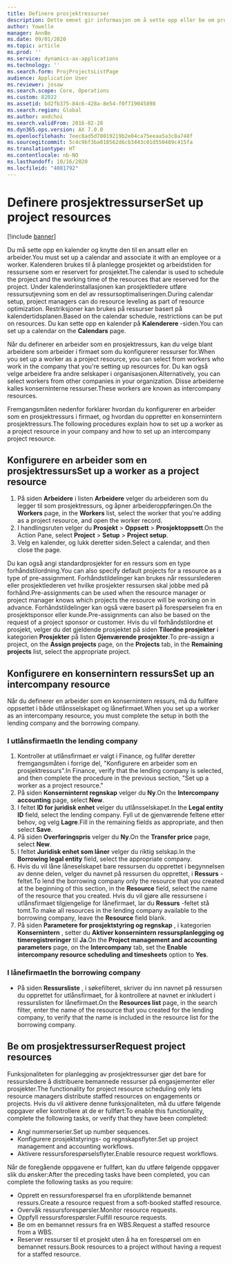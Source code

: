 ```yaml
---
title: Definere prosjektressurser
description: Dette emnet gir informasjon om å sette opp eller be om prosjektressurser.
author: Yowelle
manager: AnnBe
ms.date: 09/01/2020
ms.topic: article
ms.prod: ''
ms.service: dynamics-ax-applications
ms.technology: ''
ms.search.form: ProjProjectsListPage
audience: Application User
ms.reviewer: josaw
ms.search.scope: Core, Operations
ms.custom: 82022
ms.assetid: bd2fb375-84c6-428a-8e54-f0f719045898
ms.search.region: Global
ms.author: andchoi
ms.search.validFrom: 2016-02-28
ms.dyn365.ops.version: AX 7.0.0
ms.openlocfilehash: 7eec8ad5d78019219b2e04ca75eeaa5a3c8a748f
ms.sourcegitcommit: 5c4c9bf3ba018562d6cb3443c01d550489c415fa
ms.translationtype: HT
ms.contentlocale: nb-NO
ms.lasthandoff: 10/16/2020
ms.locfileid: "4081792"
---
```

# <a name="set-up-project-resources"></a><span data-ttu-id="bb71b-103">Definere prosjektressurser</span><span class="sxs-lookup"><span data-stu-id="bb71b-103">Set up project resources</span></span>

[!include [banner](../includes/banner.md)]

<span data-ttu-id="bb71b-104">Du må sette opp en kalender og knytte den til en ansatt eller en arbeider.</span><span class="sxs-lookup"><span data-stu-id="bb71b-104">You must set up a calendar and associate it with an employee or a worker.</span></span> <span data-ttu-id="bb71b-105">Kalenderen brukes til å planlegge prosjektet og arbeidstiden for ressursene som er reservert for prosjektet.</span><span class="sxs-lookup"><span data-stu-id="bb71b-105">The calendar is used to schedule the project and the working time of the resources that are reserved for the project.</span></span> <span data-ttu-id="bb71b-106">Under kalenderinstallasjonen kan prosjektledere utføre ressursutjevning som en del av ressursoptimaliseringen.</span><span class="sxs-lookup"><span data-stu-id="bb71b-106">During calendar setup, project managers can do resource leveling as part of resource optimization.</span></span> <span data-ttu-id="bb71b-107">Restriksjoner kan brukes på ressurser basert på kalendertidsplanen.</span><span class="sxs-lookup"><span data-stu-id="bb71b-107">Based on the calendar schedule, restrictions can be put on resources.</span></span> <span data-ttu-id="bb71b-108">Du kan sette opp en kalender på **Kalenderere** -siden.</span><span class="sxs-lookup"><span data-stu-id="bb71b-108">You can set up a calendar on the **Calendars** page.</span></span>

<span data-ttu-id="bb71b-109">Når du definerer en arbeider som en prosjektressurs, kan du velge blant arbeidere som arbeider i firmaet som du konfigurerer ressurser for.</span><span class="sxs-lookup"><span data-stu-id="bb71b-109">When you set up a worker as a project resource, you can select from workers who work in the company that you're setting up resources for.</span></span> <span data-ttu-id="bb71b-110">Du kan også velge arbeidere fra andre selskaper i organisasjonen.</span><span class="sxs-lookup"><span data-stu-id="bb71b-110">Alternatively, you can select workers from other companies in your organization.</span></span> <span data-ttu-id="bb71b-111">Disse arbeiderne kalles konserninterne ressurser.</span><span class="sxs-lookup"><span data-stu-id="bb71b-111">These workers are known as intercompany resources.</span></span>

<span data-ttu-id="bb71b-112">Fremgangsmåten nedenfor forklarer hvordan du konfigurerer en arbeider som en prosjektressurs i firmaet, og hvordan du oppretter en konsernintern prosjektressurs.</span><span class="sxs-lookup"><span data-stu-id="bb71b-112">The following procedures explain how to set up a worker as a project resource in your company and how to set up an intercompany project resource.</span></span>

## <a name="set-up-a-worker-as-a-project-resource"></a><span data-ttu-id="bb71b-113">Konfigurere en arbeider som en prosjektressurs</span><span class="sxs-lookup"><span data-stu-id="bb71b-113">Set up a worker as a project resource</span></span>

1. <span data-ttu-id="bb71b-114">På siden **Arbeidere** i listen **Arbeidere** velger du arbeideren som du legger til som prosjektressurs, og åpner arbeideroppføringen.</span><span class="sxs-lookup"><span data-stu-id="bb71b-114">On the **Workers** page, in the **Workers** list, select the worker that you're adding as a project resource, and open the worker record.</span></span>
2. <span data-ttu-id="bb71b-115">I handlingsruten velger du **Prosjekt** &gt; **Oppsett** &gt; **Prosjektoppsett**.</span><span class="sxs-lookup"><span data-stu-id="bb71b-115">On the Action Pane, select **Project** &gt; **Setup** &gt; **Project setup**.</span></span>
3. <span data-ttu-id="bb71b-116">Velg en kalender, og lukk deretter siden.</span><span class="sxs-lookup"><span data-stu-id="bb71b-116">Select a calendar, and then close the page.</span></span>

<span data-ttu-id="bb71b-117">Du kan også angi standardprosjekter for en ressurs som en type forhåndstilordning.</span><span class="sxs-lookup"><span data-stu-id="bb71b-117">You can also specify default projects for a resource as a type of pre-assignment.</span></span> <span data-ttu-id="bb71b-118">Forhåndstildelinger kan brukes når ressurslederen eller prosjektlederen vet hvilke prosjekter ressursen skal jobbe med på forhånd.</span><span class="sxs-lookup"><span data-stu-id="bb71b-118">Pre-assignments can be used when the resource manager or project manager knows which projects the resource will be working on in advance.</span></span> <span data-ttu-id="bb71b-119">Forhåndstildelinger kan også være basert på forespørselen fra en prosjektsponsor eller kunde.</span><span class="sxs-lookup"><span data-stu-id="bb71b-119">Pre-assignments can also be based on the request of a project sponsor or customer.</span></span> <span data-ttu-id="bb71b-120">Hvis du vil forhåndstilordne et prosjekt, velger du det gjeldende prosjektet på siden **Tilordne prosjekter** i kategorien **Prosjekter** på listen **Gjenværende prosjekter**.</span><span class="sxs-lookup"><span data-stu-id="bb71b-120">To pre-assign a project, on the **Assign projects** page, on the **Projects** tab, in the **Remaining projects** list, select the appropriate project.</span></span>

## <a name="set-up-an-intercompany-resource"></a><span data-ttu-id="bb71b-121">Konfigurere en konsernintern ressurs</span><span class="sxs-lookup"><span data-stu-id="bb71b-121">Set up an intercompany resource</span></span>

<span data-ttu-id="bb71b-122">Når du definerer en arbeider som en konsernintern ressurs, må du fullføre oppsettet i både utlånsselskapet og lånefirmaet.</span><span class="sxs-lookup"><span data-stu-id="bb71b-122">When you set up a worker as an intercompany resource, you must complete the setup in both the lending company and the borrowing company.</span></span>

### <a name="in-the-lending-company"></a><span data-ttu-id="bb71b-123">I utlånsfirmaet</span><span class="sxs-lookup"><span data-stu-id="bb71b-123">In the lending company</span></span>

1. <span data-ttu-id="bb71b-124">Kontroller at utlånsfirmaet er valgt i Finance, og fullfør deretter fremgangsmåten i forrige del, "Konfigurere en arbeider som en prosjektressurs".</span><span class="sxs-lookup"><span data-stu-id="bb71b-124">In Finance, verify that the lending company is selected, and then complete the procedure in the previous section, "Set up a worker as a project resource."</span></span>
2. <span data-ttu-id="bb71b-125">På siden **Konserninternt regnskap** velger du **Ny**.</span><span class="sxs-lookup"><span data-stu-id="bb71b-125">On the **Intercompany accounting** page, select **New**.</span></span>
3. <span data-ttu-id="bb71b-126">I feltet **ID for juridisk enhet** velger du utlånsselskapet.</span><span class="sxs-lookup"><span data-stu-id="bb71b-126">In the **Legal entity ID** field, select the lending company.</span></span> <span data-ttu-id="bb71b-127">Fyll ut de gjenværende feltene etter behov, og velg **Lagre**.</span><span class="sxs-lookup"><span data-stu-id="bb71b-127">Fill in the remaining fields as appropriate, and then select **Save**.</span></span>
4. <span data-ttu-id="bb71b-128">På siden **Overføringspris** velger du **Ny**.</span><span class="sxs-lookup"><span data-stu-id="bb71b-128">On the **Transfer price** page, select **New**.</span></span>
5. <span data-ttu-id="bb71b-129">I feltet **Juridisk enhet som låner** velger du riktig selskap.</span><span class="sxs-lookup"><span data-stu-id="bb71b-129">In the **Borrowing legal entity** field, select the appropriate company.</span></span>
6. <span data-ttu-id="bb71b-130">Hvis du vil låne låneselskapet bare ressursen du opprettet i begynnelsen av denne delen, velger du navnet på ressursen du opprettet, i **Ressurs** -feltet.</span><span class="sxs-lookup"><span data-stu-id="bb71b-130">To lend the borrowing company only the resource that you created at the beginning of this section, in the **Resource** field, select the name of the resource that you created.</span></span> <span data-ttu-id="bb71b-131">Hvis du vil gjøre alle ressursene i utlånsfirmaet tilgjengelige for lånefirmaet, lar du **Ressurs** -feltet stå tomt.</span><span class="sxs-lookup"><span data-stu-id="bb71b-131">To make all resources in the lending company available to the borrowing company, leave the **Resource** field blank.</span></span>
7. <span data-ttu-id="bb71b-132">På siden **Parametere for prosjektstyring og regnskap** , i kategorien **Konsernintern** , setter du **Aktiver konsernintern ressursplanlegging og timeregistreringer** til **Ja**.</span><span class="sxs-lookup"><span data-stu-id="bb71b-132">On the **Project management and accounting parameters** page, on the **Intercompany** tab, set the **Enable intercompany resource scheduling and timesheets** option to **Yes**.</span></span>

### <a name="in-the-borrowing-company"></a><span data-ttu-id="bb71b-133">I lånefirmaet</span><span class="sxs-lookup"><span data-stu-id="bb71b-133">In the borrowing company</span></span>

- <span data-ttu-id="bb71b-134">På siden **Ressursliste** , i søkefilteret, skriver du inn navnet på ressursen du opprettet for utlånsfirmaet, for å kontrollere at navnet er inkludert i ressurslisten for lånefirmaet.</span><span class="sxs-lookup"><span data-stu-id="bb71b-134">On the **Resources list** page, in the search filter, enter the name of the resource that you created for the lending company, to verify that the name is included in the resource list for the borrowing company.</span></span>

## <a name="request-project-resources"></a><span data-ttu-id="bb71b-135">Be om prosjektressurser</span><span class="sxs-lookup"><span data-stu-id="bb71b-135">Request project resources</span></span>
<span data-ttu-id="bb71b-136">Funksjonaliteten for planlegging av prosjektressurser gjør det bare for ressursledere å distribuere bemannede ressurser på engasjementer eller prosjekter.</span><span class="sxs-lookup"><span data-stu-id="bb71b-136">The functionality for project resource scheduling only lets resource managers distribute staffed resources on engagements or projects.</span></span> <span data-ttu-id="bb71b-137">Hvis du vil aktivere denne funksjonaliteten, må du utføre følgende oppgaver eller kontrollere at de er fullført:</span><span class="sxs-lookup"><span data-stu-id="bb71b-137">To enable this functionality, complete the following tasks, or verify that they have been completed:</span></span>

- <span data-ttu-id="bb71b-138">Angi nummerserier.</span><span class="sxs-lookup"><span data-stu-id="bb71b-138">Set up number sequences.</span></span>
- <span data-ttu-id="bb71b-139">Konfigurere prosjektstyrings- og regnskapsflyter.</span><span class="sxs-lookup"><span data-stu-id="bb71b-139">Set up project management and accounting workflows.</span></span>
- <span data-ttu-id="bb71b-140">Aktivere ressursforespørselsflyter.</span><span class="sxs-lookup"><span data-stu-id="bb71b-140">Enable resource request workflows.</span></span>

<span data-ttu-id="bb71b-141">Når de foregående oppgavene er fullført, kan du utføre følgende oppgaver slik du ønsker:</span><span class="sxs-lookup"><span data-stu-id="bb71b-141">After the preceding tasks have been completed, you can complete the following tasks as you require:</span></span>

- <span data-ttu-id="bb71b-142">Opprett en ressursforespørsel fra en uforpliktende bemannet ressurs.</span><span class="sxs-lookup"><span data-stu-id="bb71b-142">Create a resource request from a soft-booked staffed resource.</span></span>
- <span data-ttu-id="bb71b-143">Overvåk ressursforespørsler.</span><span class="sxs-lookup"><span data-stu-id="bb71b-143">Monitor resource requests.</span></span>
- <span data-ttu-id="bb71b-144">Oppfyll ressursforespørsler.</span><span class="sxs-lookup"><span data-stu-id="bb71b-144">Fulfill resource requests.</span></span>
- <span data-ttu-id="bb71b-145">Be om en bemannet ressurs fra en WBS.</span><span class="sxs-lookup"><span data-stu-id="bb71b-145">Request a staffed resource from a WBS.</span></span>
- <span data-ttu-id="bb71b-146">Reserver ressurser til et prosjekt uten å ha en forespørsel om en bemannet ressurs.</span><span class="sxs-lookup"><span data-stu-id="bb71b-146">Book resources to a project without having a request for a staffed resource.</span></span>
